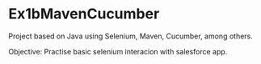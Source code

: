 # Ex1bMavenCucumber
Project based on Java using Selenium, Maven, Cucumber, among others.

Objective:
Practise basic selenium interacion with salesforce app.
